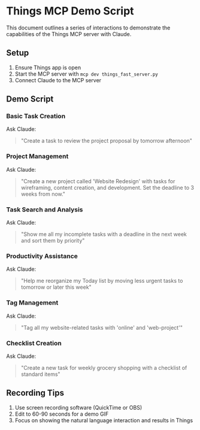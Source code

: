 # Things MCP Demo Script

This document outlines a series of interactions to demonstrate the capabilities of the Things MCP server with Claude.

## Setup
1. Ensure Things app is open
2. Start the MCP server with `mcp dev things_fast_server.py`
3. Connect Claude to the MCP server

## Demo Script

### Basic Task Creation
Ask Claude:
> "Create a task to review the project proposal by tomorrow afternoon"

### Project Management
Ask Claude:
> "Create a new project called 'Website Redesign' with tasks for wireframing, content creation, and development. Set the deadline to 3 weeks from now."

### Task Search and Analysis
Ask Claude:
> "Show me all my incomplete tasks with a deadline in the next week and sort them by priority"

### Productivity Assistance
Ask Claude:
> "Help me reorganize my Today list by moving less urgent tasks to tomorrow or later this week"

### Tag Management
Ask Claude:
> "Tag all my website-related tasks with 'online' and 'web-project'"

### Checklist Creation
Ask Claude:
> "Create a new task for weekly grocery shopping with a checklist of standard items"

## Recording Tips
1. Use screen recording software (QuickTime or OBS)
2. Edit to 60-90 seconds for a demo GIF
3. Focus on showing the natural language interaction and results in Things
